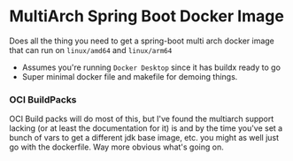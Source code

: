 # MultiArch Spring Boot Docker Image

Does all the thing you need to get a spring-boot multi arch docker image that can run on
`linux/amd64` and `linux/arm64`

* Assumes you're running `Docker Desktop` since it has buildx ready to go
* Super minimal docker file and makefile for demoing things.


### OCI BuildPacks

OCI Build packs will do most of this, but I've found the multiarch support lacking (or at least the documentation for it)
is and by the time you've set a bunch of vars to get a different jdk base image, etc. you might as well just
go with the dockerfile.  Way more obvious what's going on.


